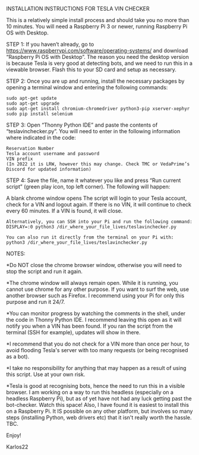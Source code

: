 INSTALLATION INSTRUCTIONS FOR TESLA VIN CHECKER

This is a relatively simple install process and should take you no more than 10 minutes. You will need a Raspberry Pi 3 or newer, running Raspberry Pi OS with Desktop.

STEP 1: If you haven’t already, go to https://www.raspberrypi.com/software/operating-systems/ and download “Raspberry Pi OS with Desktop”. The reason you need the desktop version is because Tesla is very good at detecting bots, and we need to run this in a viewable browser. Flash this to your SD card and setup as necessary.

STEP 2: Once you are up and running, install the necessary packages by opening a terminal window and entering the following commands:

	sudo apt-get update
	sudo apt-get upgrade
	sudo apt-get install chromium-chromedriver python3-pip xserver-xephyr
	sudo pip install selenium

STEP 3: Open “Thonny Python IDE” and paste the contents of “teslavinchecker.py”. You will need to enter in the following information where indicated in the code:

	Reservation Number
	Tesla account username and password
	VIN prefix 
	(In 2022 it is LRW, however this may change. Check TMC or VedaPrime’s Discord for updated information)

STEP 4: Save the file, name it whatever you like and press “Run current script” (green play icon, top left corner). The following will happen:

A blank chrome window opens
The script will login to your Tesla account, check for a VIN and logout again. If there is no VIN, it will continue to check every 60 minutes. If a VIN is found, it will close.

	Alternatively, you can SSH into your Pi and run the following command:
	DISPLAY=:0 python3 /dir_where_your_file_lives/teslavinchecker.py
	
	You can also run it directly from the terminal on your Pi with:
	python3 /dir_where_your_file_lives/teslavinchecker.py
	
NOTES: 

*Do NOT close the chrome browser window, otherwise you will need to stop the script and run it again.

*The chrome window will always remain open. While it is running, you cannot use chrome for any other purpose. If you want to surf the web, use another browser such as Firefox. I recommend using your Pi for only this purpose and run it 24/7.

*You can monitor progress by watching the comments in the shell, under the code in Thonny Python IDE. I recommend leaving this open as it will notify you when a VIN has been found. If you ran the script from the terminal (SSH for example), updates will show in there.

*I recommend that you do not check for a VIN more than once per hour, to avoid flooding Tesla's server with too many requests (or being recognised as a bot).

*I take no responsibility for anything that may happen as a result of using this script. Use at your own risk.

*Tesla is good at recognising bots, hence the need to run this in a visible browser. I am working on a way to run this headless (especially on a headless Raspberry Pi), but as of yet have not had any luck getting past the bot-checker. Watch this space! Also, I have found it is easiest to install this on a Raspberry Pi. It IS possible on any other platform, but involves so many steps (installing Python, web drivers etc) that it isn't really worth the hassle. TBC.

Enjoy!

Karlos22
	
